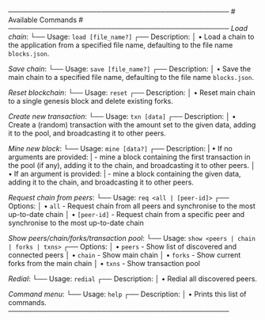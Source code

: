 ─────────────────────────────────────────────
    # Available Commands #
─────────────────────────────────────────────
  *Load chain*:
└── Usage: `load [file_name?]`
┌── Description:
│     • Load a chain to the application from a specified file name, defaulting to the file name `blocks.json`.

  *Save chain*:
└── Usage: `save [file_name?]`
┌── Description:
│     • Save the main chain to a specified file name, defaulting to the file name `blocks.json`.

  *Reset blockchain*:
└── Usage: `reset`
┌── Description:
│     • Reset main chain to a single genesis block and delete existing forks.

  *Create new transaction*:
└── Usage: `txn [data]`
┌── Description:
│     • Create a (random) transaction with the amount set to the given data, adding it to the pool, and broadcasting it to other peers.

  *Mine new block*:
└── Usage: `mine [data?]`
┌── Description:
|     • If no arguments are provided:
|       -  mine a block containing the first transaction in the pool (if any), adding it to the chain, and broadcasting it to other peers.
│     • If an argument is provided:
|       -  mine a block containing the given data, adding it to the chain, and broadcasting it to other peers.

  *Request chain from peers*:
└── Usage: `req <all | [peer-id]>`
┌── Options:
│     • `all`      - Request chain from all peers and synchronise to the most up-to-date chain
│     • `[peer-id]`  - Request chain from a specific peer and synchronise to the most up-to-date chain

  *Show peers/chain/forks/transaction pool*:
└── Usage: `show <peers | chain | forks | txns>`
┌── Options:
│     • `peers`   - Show list of discovered and connected peers
│     • `chain`   - Show main chain
│     • `forks`   - Show current forks from the main chain
│     • `txns`    - Show transaction pool

  *Redial*:
└── Usage: `redial`
┌── Description:
│     • Redial all discovered peers.

  *Command menu*:
└── Usage: `help`
┌── Description:
│     • Prints this list of commands.
─────────────────────────────────────────────